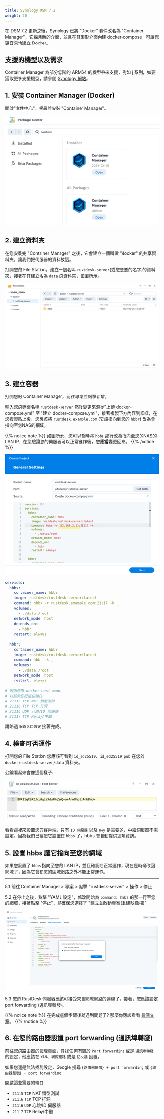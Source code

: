 ```yaml
---
title: Synology DSM 7.2
weight: 20
---
```

<!--to translater: When translating elements like "buttons", don't just translate, please refer actual naming in their interface.-->
在 DSM 7.2 更新之後，Synology 已將 "Docker" 套件改名為 "Container Manager"，它採用新的介面，並且在其圖形介面內建 docker-compose，可讓您更容易地建立 Docker。
## 支援的機型以及需求

Container Manager 為部分低階的 ARM64 的機型帶來支援，例如 j 系列，如要獲取更多支援機型，請參閱 [Synology 網站](https://www.synology.com/zh-tw/dsm/packages/ContainerManager)。

## 1. 安裝 Container Manager (Docker)

開啟"套件中心"，搜尋並安裝 "Container Manager"。

![](images/dsm7_install_container_manager_though_package_center.png)

## 2. 建立資料夾

在您安裝完 "Container Manager" 之後，它會建立一個叫做 "docker" 的共享資料夾，讓我們把伺服器的資料放這。

打開您的 File Station，建立一個名叫 `rustdesk-server`(或您想要的名字)的資料夾，接著在其建立名為 `data` 的資料夾，如圖所示。

![](images/dsm7_create_required_folders.png)

## 3. 建立容器

打開您的 Container Manager，前往專案並點擊新增。

輸入您的專案名稱 `rustdesk-server` 然後變更來源從"上傳 docker-compose.yml" 至 "建立 docker-compose.yml"，接著複製下方內容到框框，在您複製貼上後，您應該將 `rustdesk.example.com` (它該指向到您的 `hbbr`) 改為會指向至您NAS的網域。

{{% notice note %}}
如圖所示，您可以暫時將 `hbbs` 那行改為指向至您的NAS的 LAN IP，在您驗證您的伺服器可以正常運作後，您**應當**變更回來。
{{% /notice %}}

![](images/dsm7_creating_project_init.png)

````yaml
services:
  hbbs:
    container_name: hbbs
    image: rustdesk/rustdesk-server:latest
    command: hbbs -r rustdesk.example.com:21117 -k _
    volumes:
      - ./data:/root
    network_mode: host
    depends_on:
      - hbbr
    restart: always

  hbbr:
    container_name: hbbr
    image: rustdesk/rustdesk-server:latest
    command: hbbr -k _
    volumes:
      - ./data:/root
    network_mode: host
    restart: always

# 因為使用 docker host mode
# 以防你忘記這些端口:
# 21115 TCP NAT 類型測試
# 21116 TCP TCP 打洞
# 21116 UDP 心跳/ID 伺服器
# 21117 TCP Relay/中繼
 ````

請略過 `網頁入口設定` 接著完成。

 ## 4. 檢查可否運作

打開您的 File Station 您應該可看到 `id_ed25519`、`id_ed25519.pub` 在您的 `docker/rustdesk-server/data` 資料夾。

公鑰看起來會像這個樣子:

![](images/dsm7_viewing_public_key_though_syno_text_editor.png)

看看[這裡](/docs/zh-tw/client)來設置您的客戶端，只有 `ID 伺服器` 以及 `Key` 是需要的，中繼伺服器不需設定，因為我們已經把它設置在 `hbbs` 了，hbbs 會自動提供這項資訊。

## 5. 設置 hbbs 讓它指向至您的網域

如果您設置了 `hbbs` 指向至您的 LAN IP，並且確認它正常運作，現在是時候改回網域了，因為它會在您的區域網路之外不能正常運作。

<hr>

5.1 前往 Container Manager > 專案 > 點擊 "rustdesk-server" > 操作 > 停止

5.2 在停止之後，點擊 "YAML 設定"，修改開始為 `command: hbbs` 的那一行至您的網域，接著點擊 "停止"，請確保您選擇了 "建立並啟動專案(重建映像檔)"

![](images/dsm7_recreate_project_after_modified_args.png)

5.3 您的 RustDesk 伺服器應該可接受來自網際網路的連線了，接著，您應該設定 port forwarding (通訊埠轉發)。

{{% notice note %}}
在完成這個步驟後就遇到問題了? 那麼你應該看看 [這個文章](/docs/zh-tw/self-host/nat-loopback-issues/)。
{{% /notice %}}

## 6. 在您的路由器設置 port forwarding (通訊埠轉發)

前往您的路由器的管理頁面，尋找任何有關於 `Port forwarding` 或是 `通訊埠轉發` 的設定，他應該在 `WAN`、`網際網路` 或是 `防火牆` 設置。

如果您還是無法找到設定，Google 搜尋 `{路由器廠牌} + port forwarding` 或 `{路由器型號} + port forwarding`

開啟這些需要的端口:
  * `21115` `TCP` NAT 類型測試
  * `21116` `TCP` TCP 打洞
  * `21116` `UDP` 心跳/ID 伺服器
  * `21117` `TCP` Relay/中繼